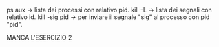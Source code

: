 ps aux -> lista dei processi con relativo pid.
kill -L -> lista dei segnali con relativo id.
kill -sig pid -> per inviare il segnale "sig" al processo con pid "pid".

MANCA L'ESERCIZIO 2
